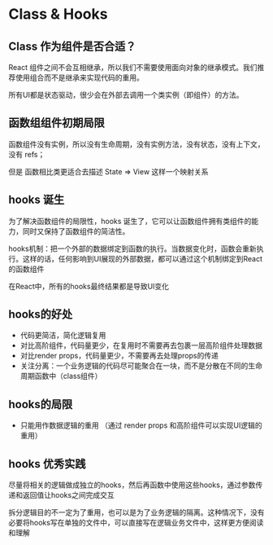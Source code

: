 # Class & Hooks

## Class 作为组件是否合适？

React 组件之间不会互相继承，所以我们不需要使用面向对象的继承模式。我们推荐使用组合而不是继承来实现代码的重用。

所有UI都是状态驱动，很少会在外部去调用一个类实例（即组件）的方法。

## 函数组组件初期局限

函数组件没有实例，所以没有生命周期，没有实例方法，没有状态，没有上下文，没有 refs；

但是 函数相比类更适合去描述 State => View 这样一个映射关系

## hooks 诞生

为了解决函数组件的局限性，hooks 诞生了，它可以让函数组件拥有类组件的能力，同时又保持了函数组件的简洁性。

hooks机制：把一个外部的数据绑定到函数的执行。当数据变化时，函数会重新执行。这样的话，任何影响到UI展现的外部数据，都可以通过这个机制绑定到React的函数组件

在React中，所有的hooks最终结果都是导致UI变化

## hooks的好处

- 代码更简洁，简化逻辑复用
- 对比高阶组件，代码量更少，在复用时不需要再去包裹一层高阶组件处理数据
- 对比render props，代码量更少，不需要再去处理props的传递
- 关注分离：一个业务逻辑的代码尽可能聚合在一块，而不是分散在不同的生命周期函数中（class组件）

## hooks的局限

- 只能用作数据逻辑的重用 （通过 render props 和高阶组件可以实现UI逻辑的重用）

## hooks 优秀实践

尽量将相关的逻辑做成独立的hooks，然后再函数中使用这些hooks，通过参数传递和返回值让hooks之间完成交互

拆分逻辑目的不一定为了重用，也可以是为了业务逻辑的隔离。这种情况下，没有必要将hooks写在单独的文件中，可以直接写在逻辑业务文件中，这样更方便阅读和理解